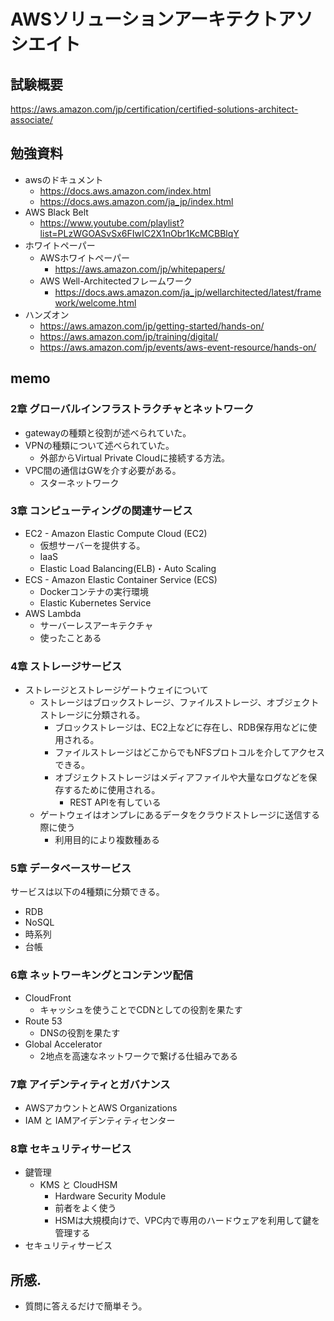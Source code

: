 # AWSソリューションアーキテクトアソシエイト

## 試験概要
https://aws.amazon.com/jp/certification/certified-solutions-architect-associate/

## 勉強資料
* awsのドキュメント
    * https://docs.aws.amazon.com/index.html
    * https://docs.aws.amazon.com/ja_jp/index.html
* AWS Black Belt
    * https://www.youtube.com/playlist?list=PLzWGOASvSx6FIwIC2X1nObr1KcMCBBlqY
* ホワイトペーパー
    * AWSホワイトペーパー
        * https://aws.amazon.com/jp/whitepapers/
    * AWS Well-Architectedフレームワーク
        * https://docs.aws.amazon.com/ja_jp/wellarchitected/latest/framework/welcome.html
* ハンズオン
    * https://aws.amazon.com/jp/getting-started/hands-on/
    * https://aws.amazon.com/jp/training/digital/
    * https://aws.amazon.com/jp/events/aws-event-resource/hands-on/

## memo
### 2章 グローバルインフラストラクチャとネットワーク
* gatewayの種類と役割が述べられていた。
* VPNの種類について述べられていた。
    * 外部からVirtual Private Cloudに接続する方法。
* VPC間の通信はGWを介す必要がある。
    * スターネットワーク

### 3章 コンピューティングの関連サービス
* EC2 - Amazon Elastic Compute Cloud (EC2)
    * 仮想サーバーを提供する。
    * IaaS
    * Elastic Load Balancing(ELB)・Auto Scaling
* ECS - Amazon Elastic Container Service (ECS)
    * Dockerコンテナの実行環境
    * Elastic Kubernetes Service
* AWS Lambda
    * サーバーレスアーキテクチャ
    * 使ったことある


### 4章 ストレージサービス
* ストレージとストレージゲートウェイについて
    * ストレージはブロックストレージ、ファイルストレージ、オブジェクトストレージに分類される。
        * ブロックストレージは、EC2上などに存在し、RDB保存用などに使用される。
        * ファイルストレージはどこからでもNFSプロトコルを介してアクセスできる。
        * オブジェクトストレージはメディアファイルや大量なログなどを保存するために使用される。
            * REST APIを有している
    * ゲートウェイはオンプレにあるデータをクラウドストレージに送信する際に使う
        * 利用目的により複数種ある

### 5章 データベースサービス
サービスは以下の4種類に分類できる。
* RDB
* NoSQL
* 時系列
* 台帳

### 6章 ネットワーキングとコンテンツ配信
* CloudFront
    * キャッシュを使うことでCDNとしての役割を果たす
* Route 53
    * DNSの役割を果たす
* Global Accelerator
    * 2地点を高速なネットワークで繋げる仕組みである

### 7章 アイデンティティとガバナンス
* AWSアカウントとAWS Organizations
* IAM と IAMアイデンティティセンター

### 8章 セキュリティサービス
* 鍵管理
    * KMS と CloudHSM
        * Hardware Security Module
        * 前者をよく使う
        * HSMは大規模向けで、VPC内で専用のハードウェアを利用して鍵を管理する
* セキュリティサービス



## 所感.
* 質問に答えるだけで簡単そう。


